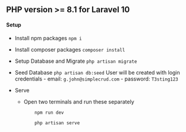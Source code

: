 ## PHP version >= 8.1 for Laravel 10

#### Setup 
* Install npm packages
		```
			npm i
		```
* Install composer packages
		```
			composer install
		```
* Setup Database and Migrate
		```
			php artisan migrate
		```
* Seed Database
		```
			php artisan db:seed
		```
		User will be created with login credentials
			- email: `g.john@simplecrud.com`
			- password: `T3sting123`

* Serve
	- Open two terminals and run these separately
		```
			npm run dev
		```
		```
			php artisan serve
		```


